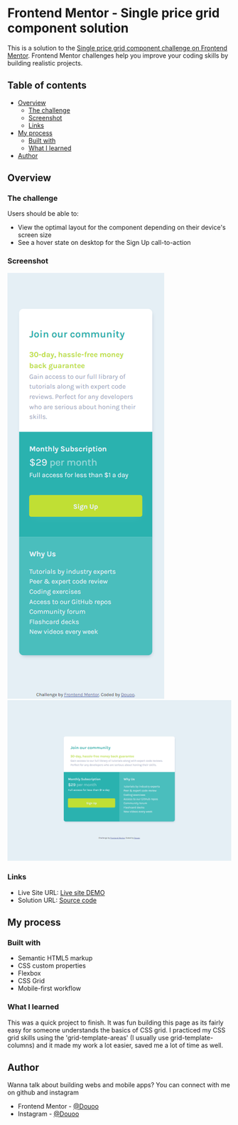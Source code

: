 # Frontend Mentor - Single price grid component solution

This is a solution to the [Single price grid component challenge on Frontend Mentor](https://www.frontendmentor.io/challenges/single-price-grid-component-5ce41129d0ff452fec5abbbc). Frontend Mentor challenges help you improve your coding skills by building realistic projects. 

## Table of contents

- [Overview](#overview)
  - [The challenge](#the-challenge)
  - [Screenshot](#screenshot)
  - [Links](#links)
- [My process](#my-process)
  - [Built with](#built-with)
  - [What I learned](#what-i-learned)
- [Author](#author)

## Overview

### The challenge

Users should be able to:

- View the optimal layout for the component depending on their device's screen size
- See a hover state on desktop for the Sign Up call-to-action

### Screenshot

![](mobile_screenshot_preview.png)
![](desktop_screenshot_preview.png)


### Links

- Live Site URL: [Live site DEMO](https://douoo.github.io/frontendmentor_challenges/single-price-grid-component-master/)
- Solution URL: [Source code](https://github.com/Douoo/frontendmentor_challenges/tree/main/single-price-grid-component-master)

## My process

### Built with

- Semantic HTML5 markup
- CSS custom properties
- Flexbox
- CSS Grid
- Mobile-first workflow


### What I learned

This was a quick project to finish. It was fun building this page as its fairly easy for someone understands the basics of CSS grid. I practiced my CSS grid skills using the 'grid-template-areas' (I usually use grid-template-columns) and it made my work a lot easier, saved me a lot of time as well.


## Author
Wanna talk about building webs and mobile apps? You can connect with me on github and instagram 
- Frontend Mentor - [@Douoo](https://www.frontendmentor.io/profile/douoo)
- Instagram - [@Douoo](https://www.instagram.com/douooo/)

